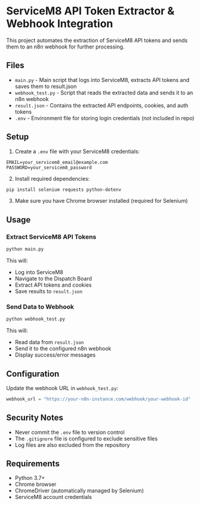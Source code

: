 # ServiceM8 API Token Extractor & Webhook Integration

This project automates the extraction of ServiceM8 API tokens and sends them to an n8n webhook for further processing.

## Files

- `main.py` - Main script that logs into ServiceM8, extracts API tokens and saves them to result.json
- `webhook_test.py` - Script that reads the extracted data and sends it to an n8n webhook
- `result.json` - Contains the extracted API endpoints, cookies, and auth tokens
- `.env` - Environment file for storing login credentials (not included in repo)

## Setup

1. Create a `.env` file with your ServiceM8 credentials:
```
EMAIL=your_servicem8_email@example.com
PASSWORD=your_servicem8_password
```

2. Install required dependencies:
```bash
pip install selenium requests python-dotenv
```

3. Make sure you have Chrome browser installed (required for Selenium)

## Usage

### Extract ServiceM8 API Tokens
```bash
python main.py
```
This will:
- Log into ServiceM8
- Navigate to the Dispatch Board
- Extract API tokens and cookies
- Save results to `result.json`

### Send Data to Webhook
```bash
python webhook_test.py
```
This will:
- Read data from `result.json`
- Send it to the configured n8n webhook
- Display success/error messages

## Configuration

Update the webhook URL in `webhook_test.py`:
```python
webhook_url = "https://your-n8n-instance.com/webhook/your-webhook-id"
```

## Security Notes

- Never commit the `.env` file to version control
- The `.gitignore` file is configured to exclude sensitive files
- Log files are also excluded from the repository

## Requirements

- Python 3.7+
- Chrome browser
- ChromeDriver (automatically managed by Selenium)
- ServiceM8 account credentials
